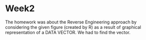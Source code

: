 # Week2

The homework was about the Reverse Engineering approach by considering the given figure (created by R) as a result of graphical representation of a DATA VECTOR.
We had to find the vector.
